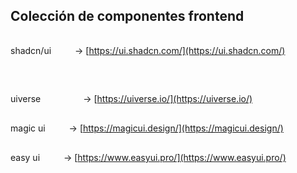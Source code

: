 ## Colección de componentes frontend

shadcn/ui
<span style="display:inline-block; width:30px; height:30px; background-image:url('https://i.imgur.com/EEYpOeh.png'); background-size:contain; background-position:center; background-repeat:no-repeat;"></span> → [https://ui.shadcn.com/](https://ui.shadcn.com/)

uiverse
<span style="display:inline-block; width:60px; height:60px; background-image:url('https://uiverse.io/assets/logo-png-BXFOQKfc.png'); background-size:contain; background-position:center; background-repeat:no-repeat;"></span> → [https://uiverse.io/](https://uiverse.io/)

magic ui
<span style="display:inline-block; width:30px; height:30px; background-image:url('https://magicui.design/icon.png'); background-size:contain; background-position:center; background-repeat:no-repeat;"></span> → [https://magicui.design/](https://magicui.design/)

easy ui
<span style="display:inline-block; width:30px; height:30px; background-image:url('https://pub-0cd6f9d4131f4f79ac40219248ae64db.r2.dev/logo.svg'); background-size:contain; background-position:center; background-repeat:no-repeat;"></span> → [https://www.easyui.pro/](https://www.easyui.pro/)
